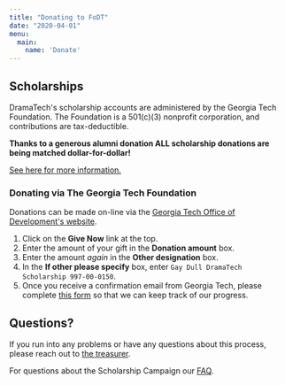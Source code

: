 ```yaml
---
title: "Donating to FoDT"
date: "2020-04-01"
menu:
  main:
    name: 'Donate'
---
```


## Scholarships

DramaTech's scholarship accounts are administered by the Georgia Tech Foundation. The Foundation is a 501(c)(3) nonprofit corporation, and contributions are tax-deductible.

**Thanks to a generous alumni donation ALL scholarship donations are being matched dollar-for-dollar!**

[See here for more information.][faq]

### Donating via The Georgia Tech Foundation

Donations can be made on-line via the <a href="https://development.gatech.edu" target="blank">Georgia Tech Office of Development's website</a>.

1. Click on the **Give Now** link at the top.
2. Enter the amount of your gift in the **Donation amount** box.
3. Enter the amount _again_ in the **Other designation** box.
4. In the **If other please specify** box, enter `Gay Dull DramaTech Scholarship 997-00-0150`.
5. Once you receive a confirmation email from Georgia Tech, please complete [this form][progress-form] so that we can keep track of our progress.

## Questions?
If you run into any problems or have any questions about this process, please reach out to [the treasurer](#contact:treasurer).

For questions about the Scholarship Campaign our [FAQ].


[faq]: /donate/campaign/
[progress-form]: https://docs.google.com/forms/d/e/1FAIpQLScr0mvyx5jr2oh5-p_vj0SMK_27lu_ckTsIrOooyd2TiHghZg/viewform